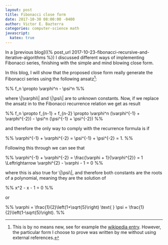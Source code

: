 ```yaml
---
layout: post
title: Fibonacci close form
date: 2017-10-30 08:00:00 -0400
author: Victor E. Bazterra
categories: computer-science math
javascript:
  katex: true
---
```


In a [previous blog]({% post_url 2017-10-23-fibonacci-recursive-and-iterative-algorithms %}) I discussed different ways of implementing Fibonacci series, finishing with the simple and mind blowing close form.

In this blog, I will show that the proposed close form really generate the Fibonacci series using the following ansatz[^1]:

<p>%%
f_n \propto \varphi^n - \psi^n
%%</p>

where \\|\varphi\\| and \\|\psi\\| are to unknown constants. Now, if we replace the ansatz in to the Fibonacci recurrence relation we get as result

<p>%%
f_n \propto f_{n-1} + f_{n-2} \propto \varphi^n (\varphi^{-1} + \varphi^{-2}) - \psi^n (\psi^{-1} + \psi^{-2})
%%</p>

and therefore the only way to comply with the recurrence formula is if

<p>%%
\varphi^{-1} + \varphi^{-2} = \psi^{-1} + \psi^{-2} = 1.
%%</p>

Following this through we can see that

<p>%%
\varphi^{-1} + \varphi^{-2} = \frac{\varphi + 1}{\varphi^{2}} = 1 \Leftrightarrow \varphi^{2} - \varphi - 1 = 0
%%</p>

where this is also true for \\|\psi\\|, and therefore both constants are the roots of a polynomial, meaning they are the solution of

<p>%%
x^2 - x - 1 = 0
%%</p>

or

<p>%%
\varphi = \frac{1}{2}\left(1+\sqrt{5}\right) \text{    } \psi = \frac{1}{2}\left(1-\sqrt{5}\right).
%%</p>


[^1]: This is by no means new, see for example the [wikipedia entry](https://en.wikipedia.org/wiki/Fibonacci_number). However, the particular form I choose to prove was written by me without using external references.

